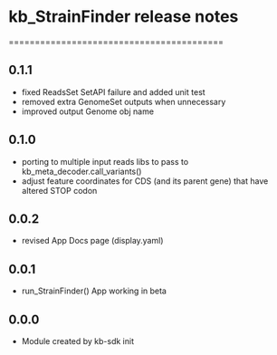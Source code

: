 # kb_StrainFinder release notes
=========================================

0.1.1
-----
* fixed ReadsSet SetAPI failure and added unit test
* removed extra GenomeSet outputs when unnecessary
* improved output Genome obj name

0.1.0
-----
* porting to multiple input reads libs to pass to kb_meta_decoder.call_variants()
* adjust feature coordinates for CDS (and its parent gene) that have altered STOP codon

0.0.2
-----
* revised App Docs page (display.yaml)

0.0.1
-----
* run_StrainFinder() App working in beta

0.0.0
-----
* Module created by kb-sdk init
